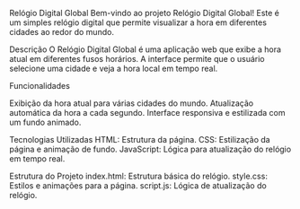 Relógio Digital Global
Bem-vindo ao projeto Relógio Digital Global! Este é um simples relógio digital que permite visualizar a hora em diferentes cidades ao redor do mundo.

Descrição
O Relógio Digital Global é uma aplicação web que exibe a hora atual em diferentes fusos horários. A interface permite que o usuário selecione uma cidade e veja a hora local em tempo real.

Funcionalidades

Exibição da hora atual para várias cidades do mundo.
Atualização automática da hora a cada segundo.
Interface responsiva e estilizada com um fundo animado.

Tecnologias Utilizadas
HTML: Estrutura da página.
CSS: Estilização da página e animação de fundo.
JavaScript: Lógica para atualização do relógio em tempo real.

Estrutura do Projeto
index.html: Estrutura básica do relógio.
style.css: Estilos e animações para a página.
script.js: Lógica de atualização do relógio.
